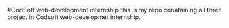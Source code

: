 #CodSoft web-development internship
this is my repo conataining all three project in Codsoft web-developmet internship.
